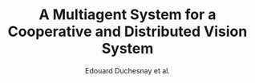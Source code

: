 ---
cat: gaia
subcat: signature
bestof: false
author: Edouard Duchesnay et al.
title: A Multiagent System for a Cooperative and Distributed Vision System
year: 2000
type: inproceedings
booktitle: Advances in Concurrent Engineering - CE2000 Proceedings
---